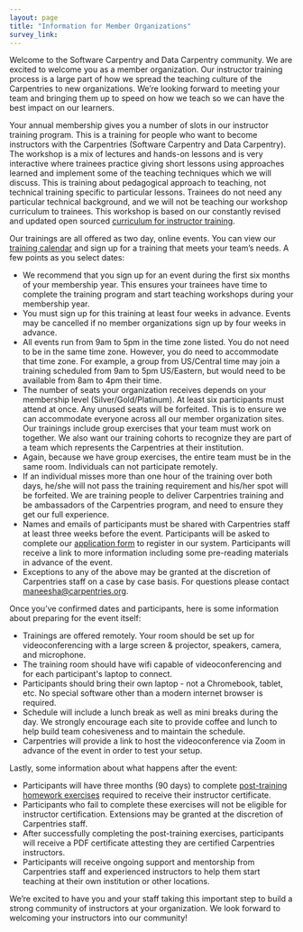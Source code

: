 ```yaml
---
layout: page
title: "Information for Member Organizations"
survey_link: 
---
```



Welcome to the Software Carpentry and Data Carpentry community.  We are excited to welcome you as a member organization. Our instructor training process is a large part of how we spread the teaching culture of the Carpentries to new organizations. We’re looking forward to meeting your team and bringing them up to speed on how we teach so we can have the best impact on our learners.

Your annual membership gives you a number of slots in our instructor training program.  This is a training for people who want to become instructors with the Carpentries (Software Carpentry and Data Carpentry). The workshop is a mix of lectures and hands-on lessons and is very interactive where trainees practice giving short lessons using approaches learned and implement some of the teaching techniques which we will discuss. This is training about pedagogical approach to teaching, not technical training specific to particular lessons. Trainees do not need any particular technical background, and we will not be teaching our workshop curriculum to trainees. This workshop is based on our constantly revised and updated open sourced [curriculum for instructor training](https://carpentries.github.io/instructor-training/). 

Our trainings are all offered as two day, online events.  You can view our [training calendar](
https://carpentries.github.io/instructor-training/training_calendar/) and sign up for a training that meets your team’s needs. A few points as you select dates:

* We recommend that you sign up for an event during the first six months of your membership year.  This ensures your trainees have time to complete the training program and start teaching workshops during your membership year.
* You must sign up for this training at  least four weeks in advance. Events may be cancelled if no member organizations sign up by four weeks in advance.
* All events run from 9am to 5pm in the time zone listed.  You do not need to be in the same time zone.  However, you do need to accommodate that time zone.  For example, a group from US/Central time may join a training scheduled from 9am to 5pm US/Eastern, but would need to be available from 8am to 4pm their time.
* The number of seats your organization receives depends on your membership level (Silver/Gold/Platinum).  At least six participants must attend at once.  Any unused seats will be forfeited. This is to ensure we can accommodate everyone across all our member organization sites. Our  trainings include group exercises that  your  team must work on together.  We also want our training cohorts to recognize they are part of a team which represents the Carpentries at their institution.
* Again, because we have group exercises, the entire team must be in the same room.  Individuals can not participate remotely.  
* If an individual misses more than one hour of the training over both days, he/she will not pass the training requirement and his/her spot will be forfeited.  We are training people to deliver Carpentries training and be ambassadors of the Carpentries program, and need to ensure they get our full experience.
* Names and emails of participants must be shared with Carpentries staff at least three weeks before the event.  Participants will be asked to complete our [application form](https://amy.software-carpentry.org/forms/request_training/) to register in our system. Participants will receive a link to more information including some pre-reading materials in advance of the event.  
* Exceptions to any of the above may be granted at the discretion of Carpentries staff on a case by case basis. For questions please contact maneesha@carpentries.org.


Once you’ve confirmed dates and participants, here is some information about preparing for the event itself:

* Trainings are offered remotely.  Your room should be set up for videoconferencing with a large screen & projector, speakers, camera, and microphone.
* The training room should have wifi capable of videoconferencing and for each participant's laptop to connect.
* Participants should bring their own laptop - not a Chromebook, tablet, etc.  No special software other than a modern internet browser is required.
* Schedule will include a lunch break as well as mini breaks during the day.  We strongly encourage each site to provide coffee and lunch to help build team cohesiveness and to maintain the schedule.
* Carpentries will provide a link to host the videoconference via Zoom in advance of the event in order to test your setup.


Lastly, some information about what happens after the event:

* Participants will have three months (90 days) to complete [post-training homework exercises](http://carpentries.github.io/instructor-training/checkout/) required to receive their instructor certificate.   
* Participants who fail to complete these exercises will not be eligible for instructor certification. Extensions may be granted at the discretion of Carpentries staff. 
* After successfully completing the post-training exercises, participants will receive a PDF certificate attesting they are certified Carpentries instructors.
* Participants will receive ongoing support and mentorship from Carpentries staff and experienced instructors to help them start teaching at their own institution or other locations.

We’re excited to have you and your staff taking this important step to build a strong community of instructors at your organization. We look forward to welcoming your instructors into our community!
